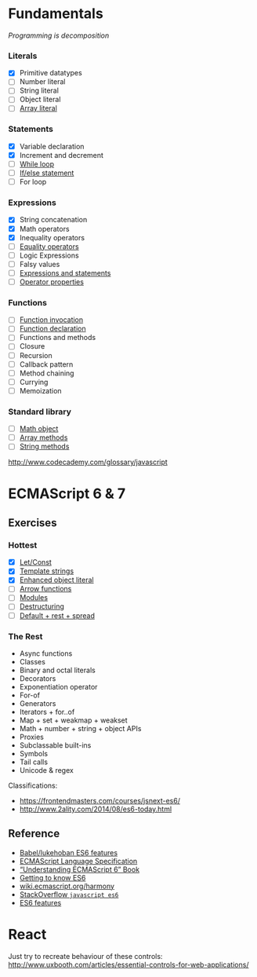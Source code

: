 # Fundamentals

_Programming is decomposition_

### Literals
- [x] Primitive datatypes
- [ ] Number literal
- [ ] String literal
- [ ] Object literal
- [ ] [Array literal](https://github.com/mosaic-academy/exercises/blob/master/sketches/fundamentals/array-literal.md)

### Statements
- [x] Variable declaration
- [x] Increment and decrement
- [ ] [While loop](https://github.com/mosaic-academy/exercises/blob/master/sketches/fundamentals/while-loop.md)
- [ ] [If/else statement](https://github.com/mosaic-academy/exercises/blob/master/sketches/fundamentals/if-else-statetement.md)
- [ ] For loop

### Expressions
- [x] String concatenation
- [x] Math operators
- [x] Inequality operators
- [ ] [Equality operators](https://github.com/mosaic-academy/exercises/blob/master/sketches/fundamentals/equality-operators.md)
- [ ] Logic Expressions
- [ ] Falsy values
- [ ] [Expressions and statements](https://github.com/mosaic-academy/exercises/blob/master/sketches/fundamentals/expressions-and-statements.md)
- [ ] [Operator properties](https://github.com/mosaic-academy/exercises/blob/master/sketches/fundamentals/operator-properties.md)

### Functions
- [ ] [Function invocation](https://github.com/mosaic-academy/exercises/blob/master/sketches/fundamentals/function-invocation.md)
- [ ] [Function declaration](https://github.com/mosaic-academy/exercises/blob/master/sketches/fundamentals/function-declaration.md)
- [ ] Functions and methods
- [ ] Closure
- [ ] Recursion
- [ ] Callback pattern
- [ ] Method chaining
- [ ] Currying
- [ ] Memoization

### Standard library
- [ ] [Math object](https://github.com/mosaic-academy/exercises/blob/master/sketches/fundamentals/math-object.md)
- [ ] [Array methods](https://github.com/mosaic-academy/exercises/blob/master/sketches/fundamentals/array-methods.md)
- [ ] [String methods](https://github.com/mosaic-academy/exercises/blob/master/sketches/fundamentals/string-methods.md)

http://www.codecademy.com/glossary/javascript


# ECMAScript 6 & 7

## Exercises
### Hottest
- [x] [Let/Const](https://github.com/mosaic-academy/exercises/blob/master/sketches/es6/let-and-const)
- [x] [Template strings](https://github.com/mosaic-academy/exercises/blob/master/sketches/es6/template-strings)
- [x] [Enhanced object literal](https://github.com/mosaic-academy/exercises/blob/master/sketches/es6/object-literal-es6)
- [ ] [Arrow functions](https://github.com/mosaic-academy/exercises/blob/master/sketches/es6/arrow-functions.md)
- [ ] [Modules](https://github.com/mosaic-academy/exercises/blob/master/sketches/es6/modules)
- [ ] [Destructuring](https://github.com/mosaic-academy/exercises/blob/master/sketches/es6/destructuring)
- [ ] [Default + rest + spread](https://github.com/mosaic-academy/exercises/blob/master/sketches/es6/default-rest-spread)

### The Rest
- Async functions
- Classes
- Binary and octal literals
- Decorators
- Exponentiation operator
- For-of
- Generators
- Iterators + for..of
- Map + set + weakmap + weakset
- Math + number + string + object APIs
- Proxies
- Subclassable built-ins
- Symbols
- Tail calls
- Unicode & regex

Classifications:
- https://frontendmasters.com/courses/jsnext-es6/
- http://www.2ality.com/2014/08/es6-today.html

## Reference
- [Babel/lukehoban ES6 features](https://babeljs.io/docs/learn-es6/)
- [ECMAScript Language Specification](http://people.mozilla.org/~jorendorff/es6-draft.html)
- [“Understanding ECMAScript 6” Book](https://leanpub.com/understandinges6/read/)
- [Getting to know ES6](http://codepen.io/bradleyboy/posts/getting-to-know-es6-variables)
- [wiki.ecmascript.org/harmony](http://wiki.ecmascript.org/doku.php?do=index&id=harmony%3Aharmony)
- [StackOverflow `javascript es6`](http://stackoverflow.com/search?q=%5Bjavascript%5D+es6)
- [ES6 features](http://es6-features.org)

# React
Just try to recreate behaviour of these controls: http://www.uxbooth.com/articles/essential-controls-for-web-applications/
